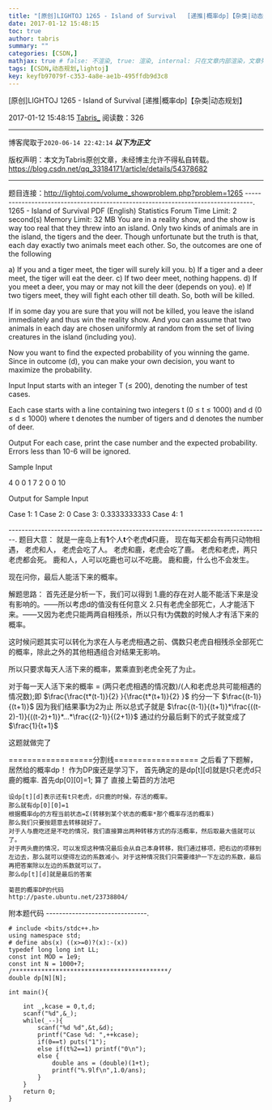 ```yaml
---
title: "[原创]LIGHTOJ 1265 - Island of Survival   [递推|概率dp]【杂类|动态规划】"
date: 2017-01-12 15:48:15
toc: true
author: tabris
summary: ""
categories: [CSDN,]
mathjax: true # false: 不渲染, true: 渲染, internal: 只在文章内部渲染，文章列表中不渲染
tags: [CSDN,动态规划,lightoj]
key: keyfb97079f-c353-4a8e-ae1b-495ffdb9d3c8
---
```


[原创]LIGHTOJ 1265 - Island of Survival   [递推|概率dp]【杂类|动态规划】

2017-01-12 15:48:15  [Tabris_](https://me.csdn.net/qq_33184171) 阅读数：326

---

博客爬取于`2020-06-14 22:42:14`
***以下为正文***

版权声明：本文为Tabris原创文章，未经博主允许不得私自转载。
https://blog.csdn.net/qq_33184171/article/details/54378682

<!-- more -->

---

题目连接：http://lightoj.com/volume_showproblem.php?problem=1265
--------------------------------------------------------------------------------.
1265 - Island of Survival
     	PDF (English)	Statistics	Forum
Time Limit: 2 second(s)	Memory Limit: 32 MB
You are in a reality show, and the show is way too real that they threw into an island. Only two kinds of animals are in the island, the tigers and the deer. Though unfortunate but the truth is that, each day exactly two animals meet each other. So, the outcomes are one of the following

a)      If you and a tiger meet, the tiger will surely kill you.
b)      If a tiger and a deer meet, the tiger will eat the deer.
c)      If two deer meet, nothing happens.
d)      If you meet a deer, you may or may not kill the deer (depends on you).
e)      If two tigers meet, they will fight each other till death. So, both will be killed.

If in some day you are sure that you will not be killed, you leave the island immediately and thus win the reality show. And you can assume that two animals in each day are chosen uniformly at random from the set of living creatures in the island (including you).

Now you want to find the expected probability of you winning the game. Since in outcome (d), you can make your own decision, you want to maximize the probability.

Input
Input starts with an integer T (≤ 200), denoting the number of test cases.

Each case starts with a line containing two integers t (0 ≤ t ≤ 1000) and d (0 ≤ d ≤ 1000) where t denotes the number of tigers and d denotes the number of deer.

Output
For each case, print the case number and the expected probability. Errors less than 10-6 will be ignored.

Sample Input

4
0 0
1 7
2 0
0 10

Output for Sample Input

Case 1: 1
Case 2: 0
Case 3: 0.3333333333
Case 4: 1

--------------------------------------------------------------------------------.
题目大意：
就是一座岛上有**1**个人**t**个老虎**d**只鹿，
现在每天都会有两只动物相遇，
老虎和人， 老虎会吃了人。
老虎和鹿，老虎会吃了鹿。
老虎和老虎，两只老虎都会死。
鹿和人，人可以吃鹿也可以不吃鹿。
鹿和鹿，什么也不会发生。

现在问你，最后人能活下来的概率。


解题思路：
首先还是分析一下，我们可以得到
1.鹿的存在对人能不能活下来是没有影响的。——所以考虑d的值没有任何意义
2.只有老虎全部死亡，人才能活下来。——又因为老虎只能两两自相残杀，所以只有t为偶数的时候人才有活下来的概率。

这时候问题其实可以转化为求在人与老虎相遇之前、偶数只老虎自相残杀全部死亡的概率，除此之外的其他相遇组合对结果无影响。

所以只要求每天人活下来的概率，累乘直到老虎全死了为止。

对于每一天人活下来的概率 = (两只老虎相遇的情况数)/(人和老虎总共可能相遇的情况数);即
$\frac{\frac{t*(t-1)}{2} }{\frac{t*(t+1)}{2} }$
约分一下
$\frac{(t-1)}{(t+1)}$
因为我们结果事t为2为止 所以总式子就是
$\frac{(t-1)}{(t+1)}*\frac{((t-2)-1)}{((t-2)+1)}*...*\frac{(2-1)}{(2+1)}$
通过约分最后剩下的式子就变成了
$\frac{1}{t+1}$

这题就做完了

==================分割线==================
之后看了下题解，居然给的概率dp！
作为DP废还是学习下，
首先确定的是dp[t][d]就是t只老虎d只鹿的概率.
首先dp[0][0]=1;
算了 直接上菊苣的方法吧
```
设dp[t][d]表示还有t只老虎，d只鹿的时候，存活的概率。
那么就有dp[0][0]=1
根据概率dp的方程当前状态=Σ(转移到某个状态的概率*那个概率存活的概率)
那么我们只要按题意去转移就好了。
对于人与鹿吃还是不吃的情况，我们直接算出两种转移方式的存活概率，然后取最大值就可以了。
对于两头鹿的情况，可以发现这种情况最后会从自己本身转移，我们通过移项，把右边的项移到左边去，那么就可以使得左边的系数减小。对于这种情况我们只需要维护一下左边的系数，最后再把答案除以左边的系数就可以了。
那么dp[t][d]就是最后的答案

菊苣的概率DP的代码
http://paste.ubuntu.net/23738804/
```

附本题代码
-------------------------------.
```
# include <bits/stdc++.h>
using namespace std;
# define abs(x) ((x>=0)?(x):-(x))
typedef long long int LL;
const int MOD = 1e9;
const int N = 1000+7;
/*******************************************/
double dp[N][N];

int main(){

    int _,kcase = 0,t,d;
    scanf("%d",&_);
    while(_--){
        scanf("%d %d",&t,&d);
        printf("Case %d: ",++kcase);
        if(0==t) puts("1");
        else if(t%2==1) printf("0\n");
        else {
            double ans = (double)(1+t);
            printf("%.9lf\n",1.0/ans);
        }
    }
    return 0;
}
```
